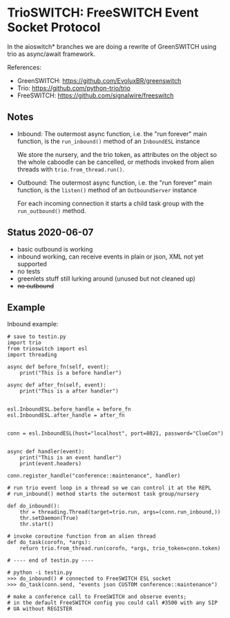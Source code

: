 # TrioSWITCH: FreeSWITCH Event Socket Protocol

In the aioswitch\* branches we are doing a rewrite of GreenSWITCH using
trio as async/await framework.


References:

* GreenSWITCH: https://github.com/EvoluxBR/greenswitch
* Trio: https://github.com/python-trio/trio
* FreeSWITCH: https://github.com/signalwire/freeswitch


## Notes

* Inbound: The outermost async function, i.e. the "run forever" main function,
  is the ``run_inbound()`` method of an ``InboundESL`` instance

  We store the nursery, and the trio token, as attributes on the object
  so the whole caboodle can be cancelled, or methods invoked from alien
  threads with ``trio.from_thread.run()``.
* Outbound: The outermost async function, i.e. the "run forever" main function,
  is the ``listen()`` method of an ``OutboundServer`` instance

  For each incoming connection it starts a child task group with the ``run_outbound()`` method.


## Status 2020-06-07

* basic outbound is working
* inbound working, can receive events in plain or json, XML
  not yet supported
* no tests
* greenlets stuff still lurking around (unused but not cleaned up)
* ~~no outbound~~


## Example

Inbound example:

    # save to testin.py
    import trio
    from trioswitch import esl
    import threading

    async def before_fn(self, event):
        print("This is a before handler")

    async def after_fn(self, event):
        print("This is a after handler")


    esl.InboundESL.before_handle = before_fn
    esl.InboundESL.after_handle = after_fn


    conn = esl.InboundESL(host="localhost", port=8021, password="ClueCon")


    async def handler(event):
        print("This is an event handler")
        print(event.headers)

    conn.register_handle("conference::maintenance", handler)

    # run trio event loop in a thread so we can control it at the REPL
    # run_inbound() method starts the outermost task group/nursery

    def do_inbound():
        thr = threading.Thread(target=trio.run, args=(conn.run_inbound,))
        thr.setDaemon(True)
        thr.start()

    # invoke coroutine function from an alien thread
    def do_task(corofn, *args):
        return trio.from_thread.run(corofn, *args, trio_token=conn.token)

    # ---- end of testin.py ----
    
    # python -i testin.py
    >>> do_inbound() # connected to FreeSWITCH ESL socket
    >>> do_task(conn.send, "events json CUSTOM conference::maintenance")

    # make a conference call to FreeSWITCH and observe events;
    # in the default FreeSWITCH config you could call #3500 with any SIP
    # UA without REGISTER
